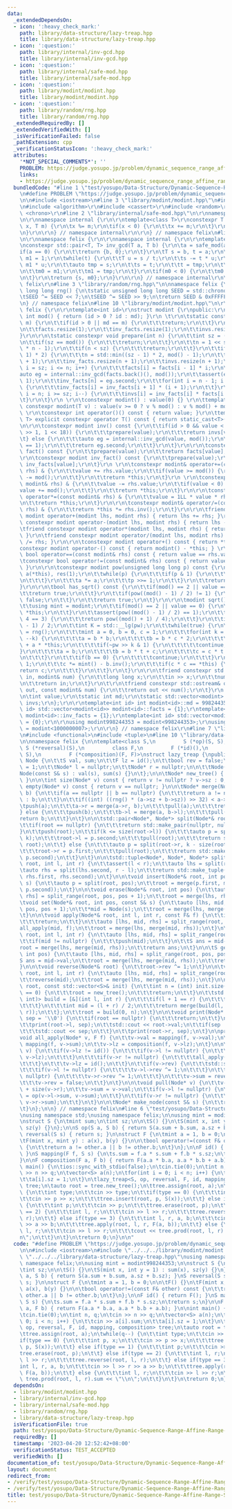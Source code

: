```yaml
---
data:
  _extendedDependsOn:
  - icon: ':heavy_check_mark:'
    path: library/data-structure/lazy-treap.hpp
    title: library/data-structure/lazy-treap.hpp
  - icon: ':question:'
    path: library/internal/inv-gcd.hpp
    title: library/internal/inv-gcd.hpp
  - icon: ':question:'
    path: library/internal/safe-mod.hpp
    title: library/internal/safe-mod.hpp
  - icon: ':question:'
    path: library/modint/modint.hpp
    title: library/modint/modint.hpp
  - icon: ':question:'
    path: library/random/rng.hpp
    title: library/random/rng.hpp
  _extendedRequiredBy: []
  _extendedVerifiedWith: []
  _isVerificationFailed: false
  _pathExtension: cpp
  _verificationStatusIcon: ':heavy_check_mark:'
  attributes:
    '*NOT_SPECIAL_COMMENTS*': ''
    PROBLEM: https://judge.yosupo.jp/problem/dynamic_sequence_range_affine_range_sum
    links:
    - https://judge.yosupo.jp/problem/dynamic_sequence_range_affine_range_sum
  bundledCode: "#line 1 \"test/yosupo/Data-Structure/Dynamic-Sequence-Range-Affine-Range-Sum.test.cpp\"\
    \n#define PROBLEM \"https://judge.yosupo.jp/problem/dynamic_sequence_range_affine_range_sum\"\
    \n\n#include <iostream>\n#line 3 \"library/modint/modint.hpp\"\n#include <vector>\r\
    \n#include <algorithm>\r\n#include <cassert>\r\n#include <random>\r\n#include\
    \ <chrono>\r\n#line 2 \"library/internal/safe-mod.hpp\"\n\r\nnamespace felix {\r\
    \n\r\nnamespace internal {\r\n\r\ntemplate<class T>\r\nconstexpr T safe_mod(T\
    \ x, T m) {\r\n\tx %= m;\r\n\tif(x < 0) {\r\n\t\tx += m;\r\n\t}\r\n\treturn x;\r\
    \n}\r\n\r\n} // namespace internal\r\n\r\n} // namespace felix\n#line 3 \"library/internal/inv-gcd.hpp\"\
    \n\r\nnamespace felix {\r\n\r\nnamespace internal {\r\n\r\ntemplate<class T>\r\
    \nconstexpr std::pair<T, T> inv_gcd(T a, T b) {\r\n\ta = safe_mod(a, b);\r\n\t\
    if(a == 0) {\r\n\t\treturn {b, 0};\r\n\t}\r\n\tT s = b, t = a;\r\n\tT m0 = 0,\
    \ m1 = 1;\r\n\twhile(t) {\r\n\t\tT u = s / t;\r\n\t\ts -= t * u;\r\n\t\tm0 -=\
    \ m1 * u;\r\n\t\tauto tmp = s;\r\n\t\ts = t;\r\n\t\tt = tmp;\r\n\t\ttmp = m0;\r\
    \n\t\tm0 = m1;\r\n\t\tm1 = tmp;\r\n\t}\r\n\tif(m0 < 0) {\r\n\t\tm0 += b / s;\r\
    \n\t}\r\n\treturn {s, m0};\r\n}\r\n\r\n} // namespace internal\r\n\r\n} // namespace\
    \ felix\r\n#line 3 \"library/random/rng.hpp\"\n\nnamespace felix {\n\ninline unsigned\
    \ long long rng() {\n\tstatic unsigned long long SEED = std::chrono::steady_clock::now().time_since_epoch().count();\n\
    \tSEED ^= SEED << 7;\n\tSEED ^= SEED >> 9;\n\treturn SEED & 0xFFFFFFFFULL;\n}\n\
    \n} // namespace felix\n#line 10 \"library/modint/modint.hpp\"\n\r\nnamespace\
    \ felix {\r\n\r\ntemplate<int id>\r\nstruct modint {\r\npublic:\r\n\tstatic constexpr\
    \ int mod() { return (id > 0 ? id : md); }\r\n \t\r\n\tstatic constexpr void set_mod(int\
    \ m) {\r\n\t\tif(id > 0 || md == m) {\r\n\t\t\treturn;\r\n\t\t}\r\n\t\tmd = m;\r\
    \n\t\tfacts.resize(1);\r\n\t\tinv_facts.resize(1);\r\n\t\tinvs.resize(1);\r\n\t\
    }\r\n\r\n\tstatic constexpr void prepare(int n) {\r\n\t\tint sz = (int) facts.size();\r\
    \n\t\tif(sz == mod()) {\r\n\t\t\treturn;\r\n\t\t}\r\n\t\tn = 1 << std::__lg(2\
    \ * n - 1);\r\n\t\tif(n < sz) {\r\n\t\t\treturn;\r\n\t\t}\r\n\t\tif(n < (sz -\
    \ 1) * 2) {\r\n\t\t\tn = std::min((sz - 1) * 2, mod() - 1);\r\n\t\t}\r\n\t\tfacts.resize(n\
    \ + 1);\r\n\t\tinv_facts.resize(n + 1);\r\n\t\tinvs.resize(n + 1);\r\n\t\tfor(int\
    \ i = sz; i <= n; i++) {\r\n\t\t\tfacts[i] = facts[i - 1] * i;\r\n\t\t}\r\n\t\t\
    auto eg = internal::inv_gcd(facts.back()(), mod());\r\n\t\tassert(eg.first ==\
    \ 1);\r\n\t\tinv_facts[n] = eg.second;\r\n\t\tfor(int i = n - 1; i >= sz; i--)\
    \ {\r\n\t\t\tinv_facts[i] = inv_facts[i + 1] * (i + 1);\r\n\t\t}\r\n\t\tfor(int\
    \ i = n; i >= sz; i--) {\r\n\t\t\tinvs[i] = inv_facts[i] * facts[i - 1];\r\n\t\
    \t}\r\n\t}\r\n \r\n\tconstexpr modint() : value(0) {} \r\n\ttemplate<class T>\
    \ constexpr modint(T v) : value(v >= 0 ? v % mod() : v % mod() + mod()) {}\r\n\
    \ \r\n\tconstexpr int operator()() const { return value; }\r\n\ttemplate<class\
    \ T> explicit constexpr operator T() const { return static_cast<T>(value); }\r\
    \n\r\n\tconstexpr modint inv() const {\r\n\t\tif(id > 0 && value < std::min(mod()\
    \ >> 1, 1 << 18)) {\r\n\t\t\tprepare(value);\r\n\t\t\treturn invs[value];\r\n\t\
    \t} else {\r\n\t\t\tauto eg = internal::inv_gcd(value, mod());\r\n\t\t\tassert(eg.first\
    \ == 1);\r\n\t\t\treturn eg.second;\r\n\t\t}\r\n\t}\r\n\r\n\tconstexpr modint\
    \ fact() const {\r\n\t\tprepare(value);\r\n\t\treturn facts[value];\r\n\t}\r\n\
    \r\n\tconstexpr modint inv_fact() const {\r\n\t\tprepare(value);\r\n\t\treturn\
    \ inv_facts[value];\r\n\t}\r\n \r\n\tconstexpr modint& operator+=(const modint&\
    \ rhs) & {\r\n\t\tvalue += rhs.value;\r\n\t\tif(value >= mod()) {\r\n\t\t\tvalue\
    \ -= mod();\r\n\t\t}\r\n\t\treturn *this;\r\n\t}\r\n \r\n\tconstexpr modint& operator-=(const\
    \ modint& rhs) & {\r\n\t\tvalue -= rhs.value;\r\n\t\tif(value < 0) {\r\n\t\t\t\
    value += mod();\r\n\t\t}\r\n\t\treturn *this;\r\n\t}\r\n\r\n\tconstexpr modint&\
    \ operator*=(const modint& rhs) & {\r\n\t\tvalue = 1LL * value * rhs.value % mod();\r\
    \n\t\treturn *this;\r\n\t}\r\n\r\n\tconstexpr modint& operator/=(const modint&\
    \ rhs) & {\r\n\t\treturn *this *= rhs.inv();\r\n\t}\r\n\r\n\tfriend constexpr\
    \ modint operator+(modint lhs, modint rhs) { return lhs += rhs; }\r\n\tfriend\
    \ constexpr modint operator-(modint lhs, modint rhs) { return lhs -= rhs; }\r\n\
    \tfriend constexpr modint operator*(modint lhs, modint rhs) { return lhs *= rhs;\
    \ }\r\n\tfriend constexpr modint operator/(modint lhs, modint rhs) { return lhs\
    \ /= rhs; }\r\n\r\n\tconstexpr modint operator+() const { return *this; }\r\n\t\
    constexpr modint operator-() const { return modint() - *this; } \r\n\tconstexpr\
    \ bool operator==(const modint& rhs) const { return value == rhs.value; } \r\n\
    \tconstexpr bool operator!=(const modint& rhs) const { return value != rhs.value;\
    \ }\r\n\r\n\tconstexpr modint pow(unsigned long long p) const {\r\n\t\tmodint\
    \ a(*this), res(1);\r\n\t\twhile(p) {\r\n\t\t\tif(p & 1) {\r\n\t\t\t\tres *= a;\r\
    \n\t\t\t}\r\n\t\t\ta *= a;\r\n\t\t\tp >>= 1;\r\n\t\t}\r\n\t\treturn res;\r\n\t\
    }\r\n\r\n\tbool has_sqrt() const {\r\n\t\tif(mod() == 2 || value == 0) {\r\n\t\
    \t\treturn true;\r\n\t\t}\r\n\t\tif(pow((mod() - 1) / 2) != 1) {\r\n\t\t\treturn\
    \ false;\r\n\t\t}\r\n\t\treturn true;\r\n\t}\r\n\r\n\tmodint sqrt() const {\r\n\
    \t\tusing mint = modint;\r\n\t\tif(mod() == 2 || value == 0) {\r\n\t\t\treturn\
    \ *this;\r\n\t\t}\r\n\t\tassert(pow((mod() - 1) / 2) == 1);\r\n\t\tif(mod() %\
    \ 4 == 3) {\r\n\t\t\treturn pow((mod() + 1) / 4);\r\n\t\t}\r\n\t\tint pw = (mod()\
    \ - 1) / 2;\r\n\t\tint K = std::__lg(pw);\r\n\t\twhile(true) {\r\n\t\t\tmint t\
    \ = rng();\r\n\t\t\tmint a = 0, b = 0, c = 1;\r\n\t\t\tfor(int k = K; k >= 0;\
    \ --k) {\r\n\t\t\t\ta = b * b;\r\n\t\t\t\tb = b * c * 2;\r\n\t\t\t\tc = c * c\
    \ + a * *this;\r\n\t\t\t\tif(~pw >> k & 1) {\r\n\t\t\t\t\tcontinue;\r\n\t\t\t\t\
    }\r\n\t\t\t\ta = b;\r\n\t\t\t\tb = b * t + c;\r\n\t\t\t\tc = c * t + a * *this;\r\
    \n\t\t\t}\r\n\t\t\tif(b == 0) {\r\n\t\t\t\tcontinue;\r\n\t\t\t}\r\n\t\t\tc -=\
    \ 1;\r\n\t\t\tc *= mint() - b.inv();\r\n\t\t\tif(c * c == *this) {\r\n\t\t\t\t\
    return c;\r\n\t\t\t}\r\n\t\t}\r\n\t}\r\n\r\n\tfriend constexpr std::istream& operator>>(std::istream&\
    \ in, modint& num) {\r\n\t\tlong long x;\r\n\t\tin >> x;\r\n\t\tnum = modint<id>(x);\r\
    \n\t\treturn in;\r\n\t}\r\n\t\r\n\tfriend constexpr std::ostream& operator<<(std::ostream&\
    \ out, const modint& num) {\r\n\t\treturn out << num();\r\n\t}\r\n \r\nprivate:\r\
    \n\tint value;\r\n\tstatic int md;\r\n\tstatic std::vector<modint> facts, inv_facts,\
    \ invs;\r\n};\r\n\r\ntemplate<int id> int modint<id>::md = 998244353;\r\ntemplate<int\
    \ id> std::vector<modint<id>> modint<id>::facts = {1};\r\ntemplate<int id> std::vector<modint<id>>\
    \ modint<id>::inv_facts = {1};\r\ntemplate<int id> std::vector<modint<id>> modint<id>::invs\
    \ = {0};\r\n\r\nusing modint998244353 = modint<998244353>;\r\nusing modint1000000007\
    \ = modint<1000000007>;\r\n\r\n} // namespace felix\r\n#line 7 \"library/data-structure/lazy-treap.hpp\"\
    \n#include <functional>\n#include <tuple>\n#line 10 \"library/data-structure/lazy-treap.hpp\"\
    \n\nnamespace felix {\n\ntemplate<class S,\n         S (*op)(S, S),\n        \
    \ S (*reversal)(S),\n         class F,\n         F (*id)(),\n         S (*mapping)(F,\
    \ S),\n         F (*composition)(F, F)>\nstruct lazy_treap {\npublic:\n\tstruct\
    \ Node {\n\t\tS val, sum;\n\t\tF lz = id();\n\t\tbool rev = false;\n\t\tint sz\
    \ = 1;\n\t\tNode* l = nullptr;\n\t\tNode* r = nullptr;\n\n\t\tNode() {}\n\t\t\
    Node(const S& s) : val(s), sum(s) {}\n\t};\n\n\tNode* new_tree() { return nullptr;\
    \ }\n\n\tint size(Node* v) const { return v != nullptr ? v->sz : 0; }\n\tbool\
    \ empty(Node* v) const { return v == nullptr; }\n\n\tNode* merge(Node* a, Node*\
    \ b) {\n\t\tif(a == nullptr || b == nullptr) {\n\t\t\treturn a != nullptr ? a\
    \ : b;\n\t\t}\n\t\tif((int) ((rng() * (a->sz + b->sz)) >> 32) < a->sz) {\n\t\t\
    \tpush(a);\n\t\t\ta->r = merge(a->r, b);\n\t\t\tpull(a);\n\t\t\treturn a;\n\t\t\
    } else {\n\t\t\tpush(b);\n\t\t\tb->l = merge(a, b->l);\n\t\t\tpull(b);\n\t\t\t\
    return b;\n\t\t}\n\t}\n\n\tstd::pair<Node*, Node*> split(Node*& root, int k) {\n\
    \t\tif(root == nullptr) {\n\t\t\treturn std::make_pair(nullptr, nullptr);\n\t\t\
    }\n\t\tpush(root);\n\t\tif(k <= size(root->l)) {\n\t\t\tauto p = split(root->l,\
    \ k);\n\t\t\troot->l = p.second;\n\t\t\tpull(root);\n\t\t\treturn std::make_pair(p.first,\
    \ root);\n\t\t} else {\n\t\t\tauto p = split(root->r, k - size(root->l) - 1);\n\
    \t\t\troot->r = p.first;\n\t\t\tpull(root);\n\t\t\treturn std::make_pair(root,\
    \ p.second);\n\t\t}\n\t}\n\n\tstd::tuple<Node*, Node*, Node*> split_range(Node*&\
    \ root, int l, int r) {\n\t\tassert(l < r);\n\t\tauto lhs = split(root, l);\n\t\
    \tauto rhs = split(lhs.second, r - l);\n\t\treturn std::make_tuple(lhs.first,\
    \ rhs.first, rhs.second);\n\t}\n\n\tvoid insert(Node*& root, int pos, const S&\
    \ s) {\n\t\tauto p = split(root, pos);\n\t\troot = merge(p.first, merge(make_node(s),\
    \ p.second));\n\t}\n\n\tvoid erase(Node*& root, int pos) {\n\t\tauto [lhs, mid,\
    \ rhs] = split_range(root, pos, pos + 1);\n\t\troot = merge(lhs, rhs);\n\t}\n\n\
    \tvoid set(Node*& root, int pos, const S& s) {\n\t\tauto [lhs, mid, rhs] = split_range(root,\
    \ pos, pos + 1);\n\t\t*mid = Node(s);\n\t\troot = merge(lhs, merge(mid, rhs));\n\
    \t}\n\n\tvoid apply(Node*& root, int l, int r, const F& f) {\n\t\tif(l == r) {\n\
    \t\t\treturn;\n\t\t}\n\t\tauto [lhs, mid, rhs] = split_range(root, l, r);\n\t\t\
    all_apply(mid, f);\n\t\troot = merge(lhs, merge(mid, rhs));\n\t}\n\n\tS prod(Node*&\
    \ root, int l, int r) {\n\t\tauto [lhs, mid, rhs] = split_range(root, l, r);\n\
    \t\tif(mid != nullptr) {\n\t\t\tpush(mid);\n\t\t}\n\t\tS ans = mid->sum;\n\t\t\
    root = merge(lhs, merge(mid, rhs));\n\t\treturn ans;\n\t}\n\n\tS get(Node*& root,\
    \ int pos) {\n\t\tauto [lhs, mid, rhs] = split_range(root, pos, pos + 1);\n\t\t\
    S ans = mid->val;\n\t\troot = merge(lhs, merge(mid, rhs));\n\t\treturn ans;\n\t\
    }\n\n\tvoid reverse(Node*& root) {\n\t\troot->rev ^= 1;\n\t}\n\n\tvoid reverse(Node*&\
    \ root, int l, int r) {\n\t\tauto [lhs, mid, rhs] = split_range(root, l, r);\n\
    \t\treverse(mid);\n\t\troot = merge(lhs, merge(mid, rhs));\n\t}\n\n\tvoid assign(Node*&\
    \ root, const std::vector<S>& init) {\n\t\tint n = (int) init.size();\n\t\tif(n\
    \ == 0) {\n\t\t\troot = new_tree();\n\t\t\treturn;\n\t\t}\n\t\tstd::function<Node*(int,\
    \ int)> build = [&](int l, int r) {\n\t\t\tif(l + 1 == r) {\n\t\t\t\treturn make_node(init[l]);\n\
    \t\t\t}\n\t\t\tint mid = (l + r) / 2;\n\t\t\treturn merge(build(l, mid), build(mid,\
    \ r));\n\t\t};\n\t\troot = build(0, n);\n\t}\n\n\tvoid print(Node* root, char\
    \ sep = '\\0') {\n\t\tif(root == nullptr) {\n\t\t\treturn;\n\t\t}\n\t\tpush(root);\n\
    \t\tprint(root->l, sep);\n\t\tstd::cout << root->val;\n\t\tif(sep != '\\0') {\n\
    \t\t\tstd::cout << sep;\n\t\t}\n\t\tprint(root->r, sep);\n\t}\n\nprotected:\n\t\
    void all_apply(Node* v, F f) {\n\t\tv->val = mapping(f, v->val);\n\t\tv->sum =\
    \ mapping(f, v->sum);\n\t\tv->lz = composition(f, v->lz);\n\t}\n\n\tvoid push(Node*\
    \ v) {\n\t\tif(v->lz != id()) {\n\t\t\tif(v->l != nullptr) {\n\t\t\t\tall_apply(v->l,\
    \ v->lz);\n\t\t\t}\n\t\t\tif(v->r != nullptr) {\n\t\t\t\tall_apply(v->r, v->lz);\n\
    \t\t\t}\n\t\t\tv->lz = id();\n\t\t}\n\t\tif(v->rev) {\n\t\t\tstd::swap(v->l, v->r);\n\
    \t\t\tif(v->l != nullptr) {\n\t\t\t\tv->l->rev ^= 1;\n\t\t\t}\n\t\t\tif(v->r !=\
    \ nullptr) {\n\t\t\t\tv->r->rev ^= 1;\n\t\t\t}\n\t\t\tv->sum = reversal(v->sum);\n\
    \t\t\tv->rev = false;\n\t\t}\n\t}\n\n\tvoid pull(Node* v) {\n\t\tv->sz = 1 + size(v->l)\
    \ + size(v->r);\n\t\tv->sum = v->val;\n\t\tif(v->l != nullptr) {\n\t\t\tv->sum\
    \ = op(v->l->sum, v->sum);\n\t\t}\n\t\tif(v->r != nullptr) {\n\t\t\tv->sum = op(v->sum,\
    \ v->r->sum);\n\t\t}\n\t}\n\n\tNode* make_node(const S& s) {\n\t\treturn new Node(s);\n\
    \t}\n};\n\n} // namespace felix\n#line 6 \"test/yosupo/Data-Structure/Dynamic-Sequence-Range-Affine-Range-Sum.test.cpp\"\
    \nusing namespace std;\nusing namespace felix;\n\nusing mint = modint998244353;\n\
    \nstruct S {\n\tmint sum;\n\tint sz;\n\n\tS() {}\n\tS(mint x, int y = 1) : sum(x),\
    \ sz(y) {}\n};\n\nS op(S a, S b) { return S(a.sum + b.sum, a.sz + b.sz); }\nS\
    \ reversal(S s) { return s; }\n\nstruct F {\n\tmint a = 1, b = 0;\n\n\tF() {}\n\
    \tF(mint x, mint y) : a(x), b(y) {}\n\n\tbool operator!=(const F& other) const\
    \ {\n\t\treturn a != other.a || b != other.b;\n\t}\n};\n\nF id() { return F();\
    \ }\nS mapping(F f, S s) {\n\ts.sum = f.a * s.sum + f.b * s.sz;\n\treturn s;\n\
    }\n\nF composition(F a, F b) { return F(a.a * b.a, a.a * b.b + a.b); }\n\nint\
    \ main() {\n\tios::sync_with_stdio(false);\n\tcin.tie(0);\n\tint n, q;\n\tcin\
    \ >> n >> q;\n\tvector<S> a(n);\n\tfor(int i = 0; i < n; i++) {\n\t\tcin >> a[i].sum;\n\
    \t\ta[i].sz = 1;\n\t}\n\tlazy_treap<S, op, reversal, F, id, mapping, composition>\
    \ tree;\n\tauto root = tree.new_tree();\n\ttree.assign(root, a);\n\twhile(q--)\
    \ {\n\t\tint type;\n\t\tcin >> type;\n\t\tif(type == 0) {\n\t\t\tint p, x;\n\t\
    \t\tcin >> p >> x;\n\t\t\ttree.insert(root, p, S(x));\n\t\t} else if(type == 1)\
    \ {\n\t\t\tint p;\n\t\t\tcin >> p;\n\t\t\ttree.erase(root, p);\n\t\t} else if(type\
    \ == 2) {\n\t\t\tint l, r;\n\t\t\tcin >> l >> r;\n\t\t\ttree.reverse(root, l,\
    \ r);\n\t\t} else if(type == 3) {\n\t\t\tint l, r, a, b;\n\t\t\tcin >> l >> r\
    \ >> a >> b;\n\t\t\ttree.apply(root, l, r, F(a, b));\n\t\t} else {\n\t\t\tint\
    \ l, r;\n\t\t\tcin >> l >> r;\n\t\t\tcout << tree.prod(root, l, r).sum << \"\\\
    n\";\n\t\t}\n\t}\n\treturn 0;\n}\n\n"
  code: "#define PROBLEM \"https://judge.yosupo.jp/problem/dynamic_sequence_range_affine_range_sum\"\
    \n\n#include <iostream>\n#include \"../../../library/modint/modint.hpp\"\n#include\
    \ \"../../../library/data-structure/lazy-treap.hpp\"\nusing namespace std;\nusing\
    \ namespace felix;\n\nusing mint = modint998244353;\n\nstruct S {\n\tmint sum;\n\
    \tint sz;\n\n\tS() {}\n\tS(mint x, int y = 1) : sum(x), sz(y) {}\n};\n\nS op(S\
    \ a, S b) { return S(a.sum + b.sum, a.sz + b.sz); }\nS reversal(S s) { return\
    \ s; }\n\nstruct F {\n\tmint a = 1, b = 0;\n\n\tF() {}\n\tF(mint x, mint y) :\
    \ a(x), b(y) {}\n\n\tbool operator!=(const F& other) const {\n\t\treturn a !=\
    \ other.a || b != other.b;\n\t}\n};\n\nF id() { return F(); }\nS mapping(F f,\
    \ S s) {\n\ts.sum = f.a * s.sum + f.b * s.sz;\n\treturn s;\n}\n\nF composition(F\
    \ a, F b) { return F(a.a * b.a, a.a * b.b + a.b); }\n\nint main() {\n\tios::sync_with_stdio(false);\n\
    \tcin.tie(0);\n\tint n, q;\n\tcin >> n >> q;\n\tvector<S> a(n);\n\tfor(int i =\
    \ 0; i < n; i++) {\n\t\tcin >> a[i].sum;\n\t\ta[i].sz = 1;\n\t}\n\tlazy_treap<S,\
    \ op, reversal, F, id, mapping, composition> tree;\n\tauto root = tree.new_tree();\n\
    \ttree.assign(root, a);\n\twhile(q--) {\n\t\tint type;\n\t\tcin >> type;\n\t\t\
    if(type == 0) {\n\t\t\tint p, x;\n\t\t\tcin >> p >> x;\n\t\t\ttree.insert(root,\
    \ p, S(x));\n\t\t} else if(type == 1) {\n\t\t\tint p;\n\t\t\tcin >> p;\n\t\t\t\
    tree.erase(root, p);\n\t\t} else if(type == 2) {\n\t\t\tint l, r;\n\t\t\tcin >>\
    \ l >> r;\n\t\t\ttree.reverse(root, l, r);\n\t\t} else if(type == 3) {\n\t\t\t\
    int l, r, a, b;\n\t\t\tcin >> l >> r >> a >> b;\n\t\t\ttree.apply(root, l, r,\
    \ F(a, b));\n\t\t} else {\n\t\t\tint l, r;\n\t\t\tcin >> l >> r;\n\t\t\tcout <<\
    \ tree.prod(root, l, r).sum << \"\\n\";\n\t\t}\n\t}\n\treturn 0;\n}\n\n"
  dependsOn:
  - library/modint/modint.hpp
  - library/internal/inv-gcd.hpp
  - library/internal/safe-mod.hpp
  - library/random/rng.hpp
  - library/data-structure/lazy-treap.hpp
  isVerificationFile: true
  path: test/yosupo/Data-Structure/Dynamic-Sequence-Range-Affine-Range-Sum.test.cpp
  requiredBy: []
  timestamp: '2023-04-20 12:52:42+08:00'
  verificationStatus: TEST_ACCEPTED
  verifiedWith: []
documentation_of: test/yosupo/Data-Structure/Dynamic-Sequence-Range-Affine-Range-Sum.test.cpp
layout: document
redirect_from:
- /verify/test/yosupo/Data-Structure/Dynamic-Sequence-Range-Affine-Range-Sum.test.cpp
- /verify/test/yosupo/Data-Structure/Dynamic-Sequence-Range-Affine-Range-Sum.test.cpp.html
title: test/yosupo/Data-Structure/Dynamic-Sequence-Range-Affine-Range-Sum.test.cpp
---
```

